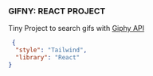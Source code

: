 ### GIFNY: REACT PROJECT

Tiny Project to search gifs with [Giphy API](https://developers.giphy.com/docs/api#quick-start-guide)

``` json
 {
  "style": "Tailwind",
  "library": "React"
}
```
